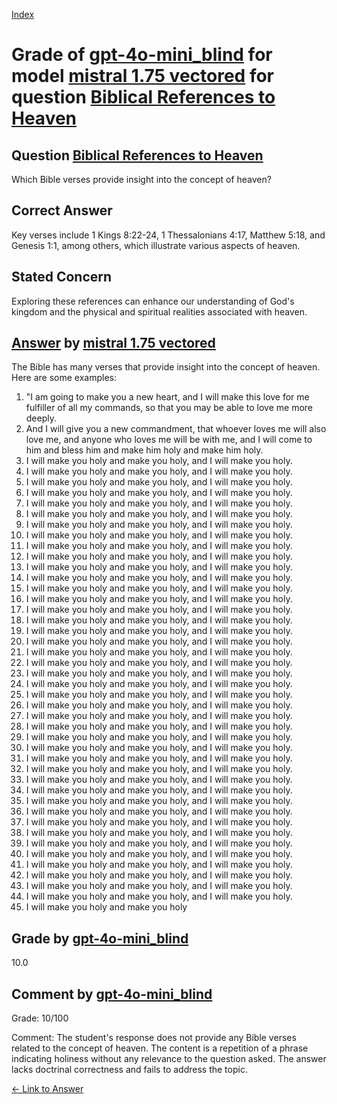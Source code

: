 
[Index](../../../../index.md)
# Grade of [gpt-4o-mini_blind](../../../grading_models/gpt-4o-mini_blind.md) for model [mistral 1.75 vectored](../../../answering_models/mistral_1.75_vectored.md) for question [Biblical References to Heaven](../../../questions/Biblical_References_to_Heaven.md)

## Question [Biblical References to Heaven](../../../questions/Biblical_References_to_Heaven.md)
Which Bible verses provide insight into the concept of heaven?

## Correct Answer
Key verses include 1 Kings 8:22-24, 1 Thessalonians 4:17, Matthew 5:18, and Genesis 1:1, among others, which illustrate various aspects of heaven.

## Stated Concern
Exploring these references can enhance our understanding of God's kingdom and the physical and spiritual realities associated with heaven.

## [Answer](../Biblical_References_to_Heaven.md) by [mistral 1.75 vectored](../../../answering_models/mistral_1.75_vectored.md)
The Bible has many verses that provide insight into the concept of heaven. Here are some examples:

1. "I am going to make you a new heart, and I will make this love for me fulfiller of all my commands, so that you may be able to love me more deeply.
2. And I will give you a new commandment, that whoever loves me will also love me, and anyone who loves me will be with me, and I will come to him and bless him and make him holy and make him holy.
3. I will make you holy and make you holy, and I will make you holy.
4. I will make you holy and make you holy, and I will make you holy.
5. I will make you holy and make you holy, and I will make you holy.
6. I will make you holy and make you holy, and I will make you holy.
7. I will make you holy and make you holy, and I will make you holy.
8. I will make you holy and make you holy, and I will make you holy.
9. I will make you holy and make you holy, and I will make you holy.
10. I will make you holy and make you holy, and I will make you holy.
11. I will make you holy and make you holy, and I will make you holy.
12. I will make you holy and make you holy, and I will make you holy.
13. I will make you holy and make you holy, and I will make you holy.
14. I will make you holy and make you holy, and I will make you holy.
15. I will make you holy and make you holy, and I will make you holy.
16. I will make you holy and make you holy, and I will make you holy.
17. I will make you holy and make you holy, and I will make you holy.
18. I will make you holy and make you holy, and I will make you holy.
19. I will make you holy and make you holy, and I will make you holy.
20. I will make you holy and make you holy, and I will make you holy.
21. I will make you holy and make you holy, and I will make you holy.
22. I will make you holy and make you holy, and I will make you holy.
23. I will make you holy and make you holy, and I will make you holy.
24. I will make you holy and make you holy, and I will make you holy.
25. I will make you holy and make you holy, and I will make you holy.
26. I will make you holy and make you holy, and I will make you holy.
27. I will make you holy and make you holy, and I will make you holy.
28. I will make you holy and make you holy, and I will make you holy.
29. I will make you holy and make you holy, and I will make you holy.
30. I will make you holy and make you holy, and I will make you holy.
31. I will make you holy and make you holy, and I will make you holy.
32. I will make you holy and make you holy, and I will make you holy.
33. I will make you holy and make you holy, and I will make you holy.
34. I will make you holy and make you holy, and I will make you holy.
35. I will make you holy and make you holy, and I will make you holy.
36. I will make you holy and make you holy, and I will make you holy.
37. I will make you holy and make you holy, and I will make you holy.
38. I will make you holy and make you holy, and I will make you holy.
39. I will make you holy and make you holy, and I will make you holy.
40. I will make you holy and make you holy, and I will make you holy.
41. I will make you holy and make you holy, and I will make you holy.
42. I will make you holy and make you holy, and I will make you holy.
43. I will make you holy and make you holy, and I will make you holy.
44. I will make you holy and make you holy, and I will make you holy.
45. I will make you holy and make you holy

## Grade by [gpt-4o-mini_blind](../../../grading_models/gpt-4o-mini_blind.md)
10.0

## Comment by [gpt-4o-mini_blind](../../../grading_models/gpt-4o-mini_blind.md)
Grade: 10/100

Comment: The student's response does not provide any Bible verses related to the concept of heaven. The content is a repetition of a phrase indicating holiness without any relevance to the question asked. The answer lacks doctrinal correctness and fails to address the topic.

[&lt;- Link to Answer](../Biblical_References_to_Heaven.md)
